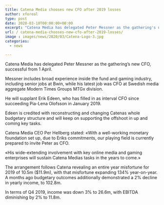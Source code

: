 ```yaml
---
title: Catena Media chooses new CFO after 2019 losses
author: xforeal 
type: post
date: 2020-03-10T00:00:00+00:00
excerpt: "Catena Media has delegated Peter Messner as the gathering's new CFO, successful from 1 April "
url: / catena-media-chooses-new-cfo-after-2019-losses/
image : images/news/2020/03/Catena-Logo-3.jpg
categories:
  - news

---
```

Catena Media has delegated Peter Messner as the gathering&#8217;s new CFO, successful from 1 April. 

Messner includes broad experience inside the fund and gaming industry, including senior jobs at Bwin, while his latest job was CFO at Swedish media aggregate Modern Times Groups MTGx division. 

He will supplant Erik Edeen, who has filled in as interval CFO since succeeding Pia-Lena Olofsson in January 2019. 

Edeen is credited with reconstructing and changing Catenas whole budgetary structure and will keep on supporting the offshoot in up and coming key tasks. 

Catena Media CEO Per Hellberg stated: &#171;With a well-working monetary foundation set up, due to Eriks commitments, our playing field is currently prepared to invite Peter as CFO. 

&#171;His wide-extending involvement with key online media and gaming enterprises will sustain Catena Medias tasks in the years to come.&#187; 

The arrangement follows Catena revealing an entire year misfortune for 2019 of 10.5m ($11.9m), with that misfortune expanding 134&percnt; year-on-year. A months ago budgetary outcomes additionally demonstrated a 2&percnt; decline in yearly income, to 102.8m. 

In terms of Q4 2019, income was down 3&percnt; to 26.6m, with EBITDA diminishing by 2&percnt; to 11.8m.
